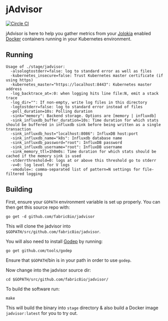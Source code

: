 # jAdvisor

[![Circle CI](https://circleci.com/gh/fabric8io/jadvisor.svg?style=svg)](https://circleci.com/gh/fabric8io/jadvisor)

jAdvisor is here to help you gather metrics from your [Jolokia](http://jolokia.org/) enabled
[Docker](https://docker.com/) containers running in your Kubernetes environment.

## Running

```
Usage of ./stage/jadvisor:
  -alsologtostderr=false: log to standard error as well as files
  -kubernetes_insecure=false: Trust Kubernetes master certificate (if using https)
  -kubernetes_master="https://localhost:8443": Kubernetes master address
  -log_backtrace_at=:0: when logging hits line file:N, emit a stack trace
  -log_dir="": If non-empty, write log files in this directory
  -logtostderr=false: log to standard error instead of files
  -poll_duration=10s: Polling duration
  -sink="memory": Backend storage. Options are [memory | influxdb]
  -sink_influxdb_buffer_duration=10s: Time duration for which stats should be buffered in influxdb sink before being written as a single transaction
  -sink_influxdb_host="localhost:8086": InfluxDB host:port
  -sink_influxdb_name="k8s": Influxdb database name
  -sink_influxdb_password="root": InfluxDB password
  -sink_influxdb_username="root": InfluxDB username
  -sink_memory_ttl=1h0m0s: Time duration for which stats should be cached if the memory sink is used
  -stderrthreshold=0: logs at or above this threshold go to stderr
  -v=0: log level for V logs
  -vmodule=: comma-separated list of pattern=N settings for file-filtered logging
```

## Building

First, ensure your `GOPATH` environment variable is set up properly. You can then get this
source repo with:

```
go get -d github.com/fabric8io/jadvisor
```

This will clone the jadvisor into `$GOPATH/src/github.com/fabric8io/jadvisor`.

You will also need to install [Godep](https://github.com/tools/godep) by running:

```
go get github.com/tools/godep
```

Ensure that `$GOPATH`/bin is in your path in order to use `godep`.

Now change into the jadvisor source dir:

```
cd $GOPATH/src/github.com/fabric8io/jadvisor/
```

To build the software run:

```
make
```

This will build the binary into `stage` directory & also build a Docker image `jadvisor:latest` for you to try out.
